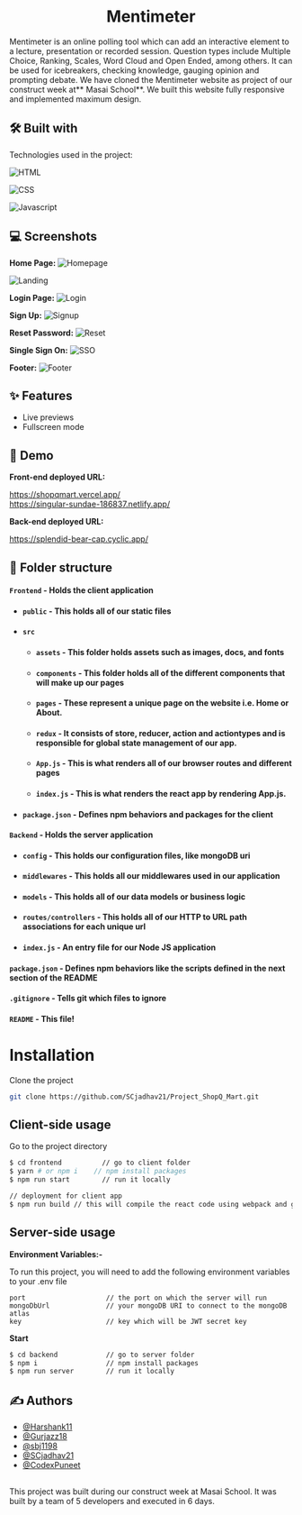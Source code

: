 
<h1 align="center" id="title">Mentimeter</h1>

Mentimeter is an online polling tool which can add an interactive element to a lecture, presentation or recorded session. Question types include Multiple Choice, Ranking, Scales, Word Cloud and Open Ended, among others. It can be used for icebreakers, checking knowledge, gauging opinion and prompting debate. We have cloned the Mentimeter website as project of our construct week at** Masai School**. We built this website fully responsive and implemented maximum design.

## 🛠 Built with 

Technologies used in the project:

![HTML](https://img.shields.io/badge/HTML-E34F26?style=for-the-badge&amp;logo=html5&logoColor=white)

![CSS](https://img.shields.io/badge/CSS-007ACC?&style=for-the-badge&logo=css3&logoColor=white)

![Javascript](https://img.shields.io/badge/JavaScript-323330?style=for-the-badge&amp;logo=javascript&amp;logoColor=F7DF1E)



## 💻 Screenshots

**Home Page:**
![Homepage](https://user-images.githubusercontent.com/103636380/215677780-fda1ae5a-e83c-42aa-b91f-29e09e67cc10.png)


![Landing](https://user-images.githubusercontent.com/103636380/215678250-15f4e8eb-5e6a-44bc-9236-8d33d5e9bc73.png)


**Login Page:**
![Login](https://user-images.githubusercontent.com/103636380/215678440-115c7292-5bf5-4e95-88e9-b4d17e396c18.png)


**Sign Up:**
![Signup](https://user-images.githubusercontent.com/103636380/215678631-98f3ef03-90c4-4bc2-af95-81006b621574.png)


**Reset Password:**
![Reset](https://user-images.githubusercontent.com/103636380/215678731-b6ade758-6778-41c8-9c7f-8ec21195999a.png)


**Single Sign On:**
![SSO](https://user-images.githubusercontent.com/103636380/215679027-8cd49051-9e5d-42cd-ab92-95fdab6374c2.png)


**Footer:**
![Footer](https://user-images.githubusercontent.com/103636380/215679086-adff09a5-936b-4ea6-8603-3c74fffc95bb.png)



## ✨ Features 

- Live previews
- Fullscreen mode



## 🚀 Demo

**Front-end deployed URL:**

https://shopqmart.vercel.app/
<br/>
https://singular-sundae-186837.netlify.app/

**Back-end deployed URL:**

https://splendid-bear-cap.cyclic.app/

##  📁 Folder structure
#### `Frontend` - Holds the client application
- #### `public` - This holds all of our static files
- #### `src`
    - #### `assets` - This folder holds assets such as images, docs, and fonts
    - #### `components` - This folder holds all of the different components that will make up our pages
    - #### `pages` - These represent a unique page on the website i.e. Home or About. 
    - #### `redux` - It consists of store, reducer, action and actiontypes and is responsible for global state management of our app.
    - #### `App.js` - This is what renders all of our browser routes and different pages
    - #### `index.js` - This is what renders the react app by rendering App.js.
- #### `package.json` - Defines npm behaviors and packages for the client
#### `Backend` - Holds the server application
- #### `config` - This holds our configuration files, like mongoDB uri
- #### `middlewares` - This holds all our middlewares used in our application
- #### `models` - This holds all of our data models or business logic
- #### `routes/controllers` - This holds all of our HTTP to URL path associations for each unique url
- #### `index.js` - An entry file for our Node JS application
#### `package.json` - Defines npm behaviors like the scripts defined in the next section of the README
#### `.gitignore` - Tells git which files to ignore
#### `README` - This file!
# Installation

Clone the project
```bash
git clone https://github.com/SCjadhav21/Project_ShopQ_Mart.git
```
## Client-side usage

Go to the project directory

```bash
$ cd frontend          // go to client folder
$ yarn # or npm i    // npm install packages
$ npm run start        // run it locally

// deployment for client app
$ npm run build // this will compile the react code using webpack and generate a folder called docs in the root level
```
## Server-side usage

**Environment Variables:-**

To run this project, you will need to add the following environment variables to your .env file

```
port                    // the port on which the server will run
mongoDbUrl              // your mongoDB URI to connect to the mongoDB atlas
key                     // key which will be JWT secret key 
```

**Start**

```bash
$ cd backend            // go to server folder
$ npm i                 // npm install packages
$ npm run server        // run it locally
```
## ✍ Authors 

- [@Harshank11](https://github.com/Harshank11)
- [@Gurjazz18](https://github.com/gurjazz18)
- [@sbj1198](https://github.com/sbj1198)
- [@SCjadhav21](https://www.github.com/SCjadhav21)
- [@CodexPuneet](https://www.github.com/CodexPuneet)
##
This project was built during our construct week at Masai School. It was built by a team of 5 developers and executed in 6 days.
       
